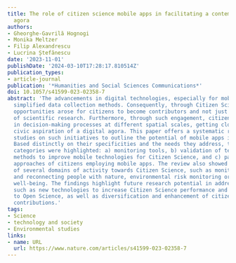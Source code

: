 ```yaml
---
title: The role of citizen science mobile apps in facilitating a contemporary digital
  agora
authors:
- Gheorghe-Gavrilă Hognogi
- Monika Meltzer
- Filip Alexandrescu
- Lucrina Ștefănescu
date: '2023-11-01'
publishDate: '2024-03-10T17:28:17.810514Z'
publication_types:
- article-journal
publication: '*Humanities and Social Sciences Communications*'
doi: 10.1057/s41599-023-02358-7
abstract: 'The advancements in digital technologies, especially for mobile apps, enabled
  simplified data collection methods. Consequently, through Citizen Science, numerous
  opportunities arose for citizens to become contributors and not just beneficiaries
  of scientific research. Furthermore, through such engagement, citizens can participate
  in decision-making processes at different spatial scales, getting closer to the
  civic aspiration of a digital agora. This paper offers a systematic review of 303
  studies on such initiatives to outline the potential of mobile apps in Citizen Science.
  Based distinctly on their specificities and the needs they address, three content
  categories were highlighted: a) monitoring tools, b) validation of techniques and
  methods to improve mobile technologies for Citizen Science, and c) participatory
  approaches of citizens employing mobile apps. The review also showed a susceptibility
  of several domains of activity towards Citizen Science, such as monitoring biodiversity
  and reconnecting people with nature, environmental risk monitoring or improving
  well-being. The findings highlight future research potential in addressing topics
  such as new technologies to increase Citizen Science performance and its contributions
  to Open Science, as well as diversification and enhancement of citizen scientists’
  contributions.'
tags:
- Science
- technology and society
- Environmental studies
links:
- name: URL
  url: https://www.nature.com/articles/s41599-023-02358-7
---
```

